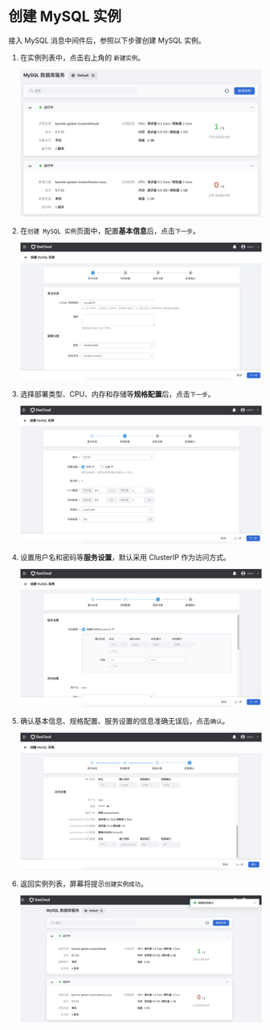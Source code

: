 # 创建 MySQL 实例

接入 MySQL 消息中间件后，参照以下步骤创建 MySQL 实例。

1. 在实例列表中，点击右上角的 `新建实例`。

    ![基本信息](../images/create00.png)

2. 在`创建 MySQL 实例`页面中，配置**基本信息**后，点击`下一步`。

    ![基本信息](../images/create01.png)

3. 选择部署类型、CPU、内存和存储等**规格配置**后，点击`下一步`。

    ![规格配置](../images/create02.png)

4. 设置用户名和密码等**服务设置**，默认采用 ClusterIP 作为访问方式。

    ![服务设置](../images/create03.png)

5. 确认基本信息、规格配置、服务设置的信息准确无误后，点击`确认`。

    ![确认](../images/create04.png)

6. 返回实例列表，屏幕将提示`创建实例成功`。

    ![成功创建](../images/create05.png)
